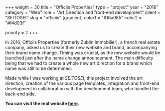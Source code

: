 +++
weight = 30
title = "Officiis Properties"
type = "project"
year = "2016"
category = "Web"
role = "Art Direction and front-end development"
client = "SEITOSEI"
slug = "officiis"
[gradient]
color1 = "#16a085"
color2 = "#f4d03f"

priority = 2
+++

In 2016, Officiis Properties (formerly Zublin Immobilier), a french real estate company, asked us to create their new website and brand, accompanying their brand name change. Timing was crucial, as the new website would be launched just after the name change announcement. The main difficulty being that we had to create a whole new art direction for a brand which name was still to be determined.

Made while I was working at _SEITOSEI_, this project involved the art direction, creation of the various page templates, integration and front-end development in collaboration with the development team, who handled the back-end side.

**You can visit the real website [here](http://www.officiis-properties.com "Officiis Properties").**
